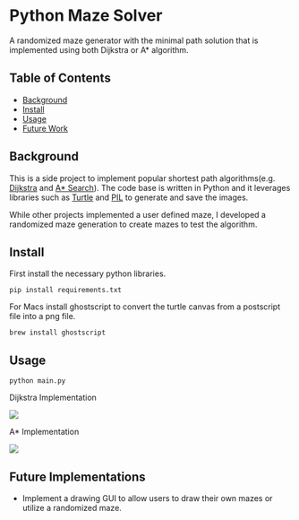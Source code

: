 # Python Maze Solver

A randomized maze generator with the minimal path solution that is implemented using both Dijkstra or A* algorithm.

## Table of Contents
- [Background](#background)
- [Install](#install)
- [Usage](#usage)
- [Future Work](#Future\sImplementations)

## Background

This is a side project to implement popular shortest path algorithms(e.g. [Dijkstra](#https://en.wikipedia.org/wiki/Dijkstra%27s_algorithm#Algorithm) and [A* Search](#https://en.wikipedia.org/wiki/A*_search_algorithm#Pseudocode)). The code base is written in Python and it leverages libraries such as  [Turtle](#https://docs.python.org/3.3/library/turtle.html?highlight=turtle) and [PIL](#https://pillow.readthedocs.io/en/3.0.x/handbook/overview.html) to generate and save the images.

While other projects implemented a user defined maze, I developed a randomized maze generation to create mazes to test the algorithm.  

## Install

First install the necessary python libraries.

```pip install requirements.txt```

For Macs install ghostscript to convert the turtle canvas from a postscript file into a png file.

```brew install ghostscript```

## Usage

```python main.py```

Dijkstra Implementation

![](res/dijkstra.gif)


A* Implementation

![](res/astar.gif)


## Future Implementations

 - Implement a drawing GUI to allow users to draw their own mazes or utilize a randomized maze.
